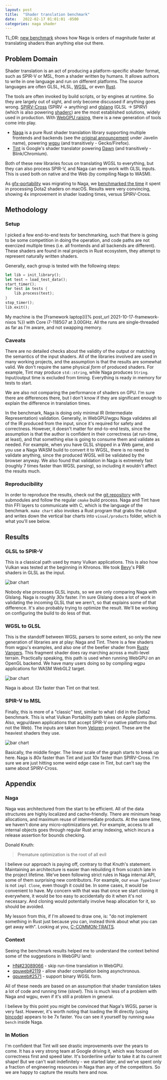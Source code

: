 ```yaml
---
layout: post
title:  "Shader translation benchmark"
date:   2022-02-17 01:01:01 -0500
categories: naga shader
---
```


TL;DR: [new benchmark](https://github.com/kvark/shader-translation-benchmark) shows
how Naga is orders of magnitude faster at translating shaders than anything else out there.

## Problem Domain

Shader translation is an act of producing a platform-specific shader format, such as SPIR-V or MSL,
from a shader written by humans. It allows authors to write in one language and run on different platforms.
The source languages are often GLSL, HLSL, [WGSL](https://gpuweb.github.io/gpuweb/wgsl/), or even [Rust](https://github.com/EmbarkStudios/rust-gpu).

The tools are often invoked by build scripts, or by engines at runtime. So they are largely out of sight,
and only become discussed if anything goes wrong.
[SPIRV-Cross](https://github.com/KhronosGroup/SPIRV-Cross) (SPIRV -> anything)
and [glslang](https://github.com/KhronosGroup/glslang) (GLSL -> SPIRV) (which is also powering [shaderc](https://github.com/google/shaderc))
are the most established solutions, widely used in production. With [WebGPU raising](https://gfx-rs.github.io/2019/03/06/wgpu.html),
there is a new generation of tools come into play.

- [Naga](https://github.com/gfx-rs/naga) is a pure Rust shader translation library supporting multiple frontends and backends
  (see the [original announcement](https://gfx-rs.github.io/2019/07/13/javelin.html) under Javelin name), powering [wgpu](https://github.com/gfx-rs/wgpu)
  (and transitively - Gecko/Firefox).
- [Tint](https://dawn.googlesource.com/tint/) is Google's shader translator powering [Dawn](https://dawn.googlesource.com/dawn)
  (and transitively - Blink/Chromium).

Both of these new libraries focus on translating WGSL to everything, but they can also process SPIR-V,
and Naga can even work with GLSL inputs. This is used both on native and the Web (by compiling Naga to WASM).

As [gfx-portability](https://github.com/gfx-rs/portability) was migrating to Naga,
we [benchmarked the time](https://gfx-rs.github.io/2021/05/09/dota2-msl-compilation.html)
it spent in processing Dota2 shaders on macOS.
Results were very convincing, showing 4x improvement in shader loading times, versus SPIRV-Cross.

## Methodology

### Setup

I picked a few end-to-end tests for benchmarking, such that there is going to be some competition in doing the operation,
and code paths are not exercized multiple times (i.e. all frontends and all backends are different).
These shaders are found in real projects in Rust ecosystem, they attempt to represent naturally written shaders.

Generally, each group is tested with the following steps:
```rust
let lib = init_library();
let test = load_test_data();
start_timer();
for test in tests {
	lib.process(test);
}
stop_timer();
lib.exit();
```

My machine is the [Framework laptop]({% post_url 2021-10-17-framework-nixos %}) with Core i7-1185G7 at 3.00GHz.
All the runs are single-threaded as far as I'm aware, and not swapping memory.

### Caveats

There are no detailed checks about the validity of the output or matching the semantics of the input shaders.
All of the libraries involved are used in many working projects, and the assumption is that the results are somewhat valid.
We don't require the same physical *form* of produced shaders.
For example, Tint may produce `std::string`, while Naga produces `String`.
Input/output time is excluded from timing. Everything is ready in memory for tests to start.

We are also not comparing the performance of shaders on GPU. I'm sure there are differences there, but I don't know if
they are significant enough to explain the difference in translation times.

In the benchmark, Naga is doing only minimal IR (Intermediate Representation) validation.
Generally, in WebGPU/wgpu Naga validates all of the IR produced from the input,
since it's required for safety and correctness. However, it doesn't matter for end-to-end tests,
since the assumption is that the author is confident in their correctness (at run-time, at least),
and that something else is going to consume them and validate as needed. For example,
when you have GLSL shipped in a Web game, and you use a Naga WASM build to convert it to WGSL,
there is no need to validate anything, since the produced WGSL will be validated by the browser anyway.
We also found that validation in Naga is extremely fast (roughly 7 times faster than WGSL parsing),
so including it wouldn't affect the results much.

### Reproducibility

In order to reproduce the results, check out the [git repository](https://github.com/kvark/shader-translation-benchmark)
with submodules and follow the regular `cmake` build process. Naga and Tint have thin FFI layers to communicate with C,
which is the language of the benchmark. `make chart` also invokes a Rust program that grabs the output
and writes down the vertical bar charts into `visual/products` folder, which is what you'll see below.

## Results

### GLSL to SPIR-V

This is a classical path used by many Vulkan applications. This is also how Vulkan was tested at the beginning in Khronos.
We took [Bevy](https://bevyengine.org/)'s PBR shaders in GLSL as the input.

![bar chart](/resource/GLSL2SPIRV.svg)

Nobody else processes GLSL inputs, so we are only comparing Naga with Glslang. Naga is roughly *30x* faster.
I'm sure Glslang does a lot of work in validating the incoming GLSL that we aren't,
so that explains some of that difference.
It's also probably trying to optimize the result. We'll be working on configuring the build to do less of that.

### WGSL to GLSL

This is the standoff between WGSL parsers to some extent, so only the new generation of libraries are at play: Naga and Tint.
There is a few shaders from wgpu's examples, and also one of the beefier shader from [Rusty Vangers](https://vange.rs/).
This fragment shader does ray marching across a multi-level terrain.
Practically speaking, this path is used when running WebGPU on an OpenGL backend.
We have many users doing so by compiling wgpu applications for WASM WebGL2 target.

![bar chart](/resource/WGSL2GLSL.svg)

Naga is about *13x* faster than Tint on that test.

### SPIR-V to MSL

Finally, this is more of a "classic" test, similar to what I did in the Dota2 benchmark.
This is what Vulkan Portability path takes on Apple platforms.
Also, wgpu/dawn applications that accept SPIR-V on native platforms (but not the Web).
The inputs are taken from [Veloren](https://veloren.net/) project. These are the heaviest shaders they use.

![bar chart](/resource/SPIRV2MSL.svg)

Basically, the middle finger. The linear scale of the graph starts to break up here.
Naga is *80x* faster than Tint and just *10x* faster than SPIRV-Cross.
I'm sure we are just hitting some weird edge case in Tint, but can't say the same about SPIRV-Cross.

## Appendix

### Naga

Naga was architectured from the start to be efficient.
All of the data structures are highly localized and cache-friendly.
There are minimum heap allocations, and maximum reuse of intermediate products.
At the same time, we haven't done any micro-optimizations yet.
For example, access to all internal objects goes through regular Rust array indexing,
which incurs a release assertion for bounds checking.

Donald Knuth:
> Premature optimization is the root of all evil

I believe our approach is paying off, contrary to that Knuth's statement.
Maintaining an architecture is easier than rebuilding it from scratch late in the project lifetime.
We've been following strict rules in Naga internal API, some of them surprising new contributors.
For example, our `enum TypeInner` is not `impl Clone`, even though it could be. In some cases,
it would be convenient to have. My concern with that was that once we start cloning it everywhere,
it would be too easy to accidentally do it when it's not necessary.
And cloning would potentially involve heap allocation for it, so should be avoided.

My lesson from this, if I'm allowed to draw one, is:
"do not implement something in Rust just because you can, instead think about what you can get away with".
Looking at you, [C-COMMON-TRAITS](https://rust-lang.github.io/api-guidelines/interoperability.html#c-common-traits).

### Context

Seeing the benchmark results helped me to understand the context behind some of the suggestions in WebGPU land:

- [HN#23089066](https://news.ycombinator.com/item?id=23089066) - skip run-time translation in WebGPU.
- [gpuweb#2119](https://github.com/gpuweb/gpuweb/issues/2119) - allow shader compilation being asynchronous.
- [gpuweb#2571](https://github.com/gpuweb/gpuweb/issues/2571) - support binary WGSL form.

All of these needs are based on an assumption that shader translation takes a lot of code and running time (slow!).
This is much less of a problem with Naga and wgpu, even if it's still a problem in general.

I believe by this point you might be convinced that Naga's WGSL parser is very fast.
However, it's worth noting that loading the IR directly (using [bincode](https://crates.io/crates/bincode)) appears to be 7x faster.
You can see it yourself by running `make bench` inside Naga.

### In Motion

I'm confident that Tint will see drastic improvements over the years to come.
It has a very strong team at Google driving it, which was focused on correctness first and speed later.
It's borderline unfair to take it at its current shape!
But we can't wait indefinitely - we started later, and we've spent only a fraction of
engineering resources in Naga than any of the competitors.
So we are happy to capture the results here and now.
